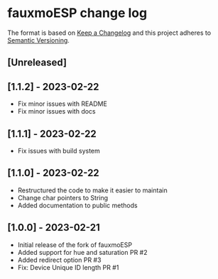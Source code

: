 # fauxmoESP change log

The format is based on [Keep a Changelog](http://keepachangelog.com/)
and this project adheres to [Semantic Versioning](http://semver.org/).

## [Unreleased]

## [1.1.2] - 2023-02-22

- Fix minor issues with README
- Fix minor issues with docs

## [1.1.1] - 2023-02-22

- Fix issues with build system

## [1.1.0] - 2023-02-22

- Restructured the code to make it easier to maintain
- Change char pointers to String
- Added documentation to public methods

## [1.0.0] - 2023-02-21

- Initial release of the fork of fauxmoESP
- Added support for hue and saturation PR #2
- Added redirect option PR #3
- Fix: Device Unique ID length PR #1